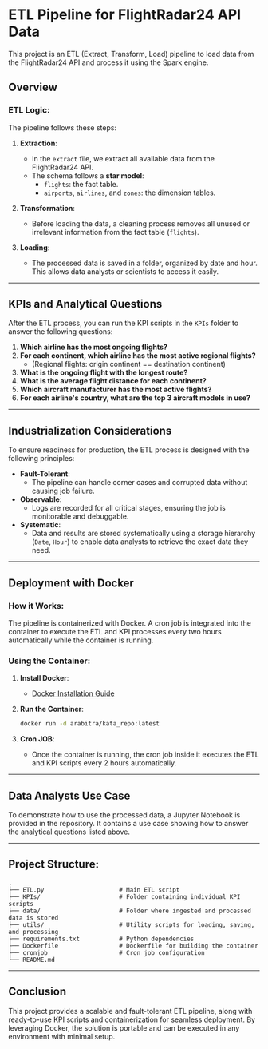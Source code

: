 # ETL Pipeline for FlightRadar24 API Data

This project is an ETL (Extract, Transform, Load) pipeline to load data from the FlightRadar24 API and process it using the Spark engine.

## Overview

### ETL Logic:
The pipeline follows these steps:
1. **Extraction**:
   - In the `extract` file, we extract all available data from the FlightRadar24 API.
   - The schema follows a **star model**:
     - `flights`: the fact table.
     - `airports`, `airlines`, and `zones`: the dimension tables.

2. **Transformation**:
   - Before loading the data, a cleaning process removes all unused or irrelevant information from the fact table (`flights`).

3. **Loading**:
   - The processed data is saved in a folder, organized by date and hour. This allows data analysts or scientists to access it easily.

---

## KPIs and Analytical Questions

After the ETL process, you can run the KPI scripts in the `KPIs` folder to answer the following questions:

1. **Which airline has the most ongoing flights?**
2. **For each continent, which airline has the most active regional flights?**
   - (Regional flights: origin continent == destination continent)
3. **What is the ongoing flight with the longest route?**
4. **What is the average flight distance for each continent?**
5. **Which aircraft manufacturer has the most active flights?**
6. **For each airline's country, what are the top 3 aircraft models in use?**

---

## Industrialization Considerations

To ensure readiness for production, the ETL process is designed with the following principles:

- **Fault-Tolerant**:
  - The pipeline can handle corner cases and corrupted data without causing job failure.
- **Observable**:
  - Logs are recorded for all critical stages, ensuring the job is monitorable and debuggable.
- **Systematic**:
  - Data and results are stored systematically using a storage hierarchy (`Date`, `Hour`) to enable data analysts to retrieve the exact data they need.

---

## Deployment with Docker

### How it Works:
The pipeline is containerized with Docker. A cron job is integrated into the container to execute the ETL and KPI processes every two hours automatically while the container is running.

### Using the Container:
1. **Install Docker**:
   - [Docker Installation Guide](https://docs.docker.com/get-docker/)
   
2. **Run the Container**:
   ```bash
   docker run -d arabitra/kata_repo:latest
   
2. **Cron JOB**:
    - Once the container is running, the cron job inside it executes the ETL and KPI scripts every 2 hours automatically.

---

## Data Analysts Use Case
To demonstrate how to use the processed data, a Jupyter Notebook is provided in the repository. It contains a use case showing how to answer the analytical questions listed above.

---

## Project Structure:
   ```plaintext
   .
   ├── ETL.py                     # Main ETL script
   ├── KPIs/                      # Folder containing individual KPI scripts
   ├── data/                      # Folder where ingested and processed data is stored
   ├── utils/                     # Utility scripts for loading, saving, and processing
   ├── requirements.txt           # Python dependencies
   ├── Dockerfile                 # Dockerfile for building the container
   ├── cronjob                    # Cron job configuration
   └── README.md                
   ```

---

## Conclusion
This project provides a scalable and fault-tolerant ETL pipeline, along with ready-to-use KPI scripts and containerization for seamless deployment. By leveraging Docker, the solution is portable and can be executed in any environment with minimal setup.

